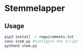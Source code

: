# Stemmelapper

## Usage
```bash
pip3 install -r requirements.txt
nano stem.py #Configure the script
python3 stem.py
```

